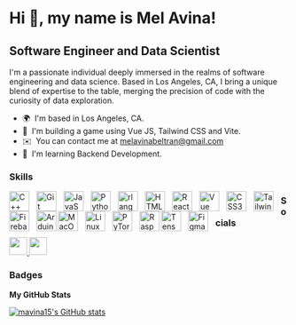 Hi 👋, my name is Mel Avina!
==========================

Software Engineer and Data Scientist
------------------------------------

I'm a passionate individual deeply immersed in the realms of software engineering and data science. 
Based in Los Angeles, CA, I bring a unique blend of expertise to the table, merging the precision of code with the curiosity of data exploration.

* 🌍  I'm based in Los Angeles, CA.
* 🎲  I'm building a game using Vue JS, Tailwind CSS and Vite.
* ✉️  You can contact me at [melavinabeltran@gmail.com](mailto:melavinabeltran@gmail.com)
* 🧠  I'm learning Backend Development.

### Skills

  <img align="left" src="https://raw.githubusercontent.com/danielcranney/readme-generator/main/public/icons/skills/cplusplus-colored.svg" width="36" style="padding-right:10px;" height="36" alt="C++" />
  <img align="left" src="https://raw.githubusercontent.com/danielcranney/readme-generator/main/public/icons/skills/git-colored.svg" width="36" style="padding-right:10px;" height="36" alt="Git" />
  <img align="left" src="https://raw.githubusercontent.com/danielcranney/readme-generator/main/public/icons/skills/javascript-colored.svg" width="36" style="padding-right:10px;" height="36" alt="JavaScript" />
  <img align="left" src="https://raw.githubusercontent.com/danielcranney/readme-generator/main/public/icons/skills/python-colored.svg" width="36" style="padding-right:10px;" height="36" alt="Python" />
  <img align="left" src="https://raw.githubusercontent.com/danielcranney/readme-generator/main/public/icons/skills/rlang-colored.svg" width="36" style="padding-right:10px;" height="36" alt="rlang" />
  <img align="left" src="https://raw.githubusercontent.com/danielcranney/readme-generator/main/public/icons/skills/html5-colored.svg" width="36" style="padding-right:10px;" height="36" alt="HTML5" />
  <img align="left" src="https://raw.githubusercontent.com/danielcranney/readme-generator/main/public/icons/skills/react-colored.svg" width="36" style="padding-right:10px;" height="36" alt="React" />
  <img align="left" src="https://raw.githubusercontent.com/danielcranney/readme-generator/main/public/icons/skills/vuejs-colored.svg" width="36" style="padding-right:10px;" height="36" alt="Vue" />
  <img align="left" src="https://raw.githubusercontent.com/danielcranney/readme-generator/main/public/icons/skills/css3-colored.svg" width="36" style="padding-right:10px;" height="36" alt="CSS3" />
  <img align="left" src="https://raw.githubusercontent.com/danielcranney/readme-generator/main/public/icons/skills/tailwindcss-colored.svg" width="36" style="padding-right:10px;" height="36" alt="TailwindCSS" />
  <img align="left" src="https://raw.githubusercontent.com/danielcranney/readme-generator/main/public/icons/skills/firebase-colored.svg" width="36" style="padding-right:10px;" height="36" alt="Firebase" />
  <img align="left" src="https://raw.githubusercontent.com/danielcranney/readme-generator/main/public/icons/skills/arduino-colored.svg" width="36" height="36" alt="Arduino" />   
  <img align="left" src="https://raw.githubusercontent.com/danielcranney/readme-generator/main/public/icons/skills/macos-colored.svg" width="36" style="padding-right:10px;" height="36" alt="MacOS" />
  <img align="left" src="https://raw.githubusercontent.com/danielcranney/readme-generator/main/public/icons/skills/linux-colored.svg" width="36" style="padding-right:10px;" height="36" alt="Linux" />
  <img align="left" src="https://raw.githubusercontent.com/danielcranney/readme-generator/main/public/icons/skills/pytorch-colored.svg" width="36" style="padding-right:10px;" height="36" alt="PyTorch" />
  <img align="left" src="https://raw.githubusercontent.com/danielcranney/readme-generator/main/public/icons/skills/raspberrypi-colored.svg" width="36" height="36" alt="Raspberry Pi" />
  <img align="left" src="https://raw.githubusercontent.com/danielcranney/readme-generator/main/public/icons/skills/tensorflow-colored.svg" width="36" style="padding-right:10px;" height="36" alt="TensorFlow" />
  <img align="left" src="https://raw.githubusercontent.com/danielcranney/readme-generator/main/public/icons/skills/figma-colored.svg" width="36" style="padding-right:10px;" height="36" alt="Figma" />


### Socials

<p align="left"> <a href="https://www.github.com/mavina15" target="_blank" rel="noreferrer"> <picture> <source media="(prefers-color-scheme: dark)" srcset="https://raw.githubusercontent.com/danielcranney/readme-generator/main/public/icons/socials/github-dark.svg" /> <source media="(prefers-color-scheme: light)" srcset="https://raw.githubusercontent.com/danielcranney/readme-generator/main/public/icons/socials/github.svg" /> <img src="https://raw.githubusercontent.com/danielcranney/readme-generator/main/public/icons/socials/github.svg" width="32" height="32" /> </picture> </a> <a href="https://www.linkedin.com/in/melavinabeltran" target="_blank" rel="noreferrer"> <picture> <source media="(prefers-color-scheme: dark)" srcset="https://raw.githubusercontent.com/danielcranney/readme-generator/main/public/icons/socials/linkedin-dark.svg" /> <source media="(prefers-color-scheme: light)" srcset="https://raw.githubusercontent.com/danielcranney/readme-generator/main/public/icons/socials/linkedin.svg" /> <img src="https://raw.githubusercontent.com/danielcranney/readme-generator/main/public/icons/socials/linkedin.svg" width="32" height="32" /> </picture> </a></p>

### Badges

<b>My GitHub Stats</b>

<a href="http://www.github.com/mavina15"><img src="https://github-readme-stats.vercel.app/api?username=mavina15&show_icons=true&hide=&count_private=true&title_color=3382ed&text_color=0f172a&icon_color=000000&bg_color=ffffff&hide_border=true&show_icons=true" alt="mavina15's GitHub stats" /></a>
